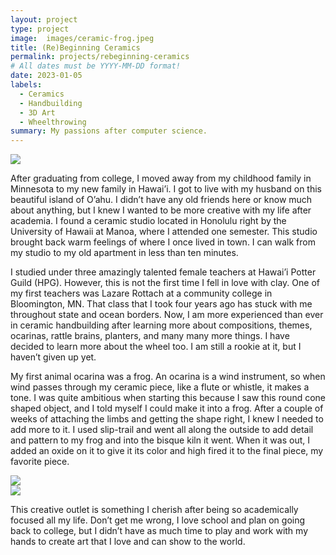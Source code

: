 ```yaml
---
layout: project
type: project
image:  images/ceramic-frog.jpeg
title: (Re)Beginning Ceramics
permalink: projects/rebeginning-ceramics
# All dates must be YYYY-MM-DD format!
date: 2023-01-05
labels:
  - Ceramics
  - Handbuilding
  - 3D Art
  - Wheelthrowing
summary: My passions after computer science.
---
```


<div class="ui medium rounded images">
  <img class="ui image" src="../images/ceramic-frog.jpeg">
</div>

After graduating from college, I moved away from my childhood family in Minnesota to my new family in Hawai’i. I got to live with my husband on this beautiful island of O’ahu. I didn’t have any old friends here or know much about anything, but I knew I wanted to be more creative with my life after academia. I found a ceramic studio located in Honolulu right by the University of Hawaii at Manoa, where I attended one semester. This studio brought back warm feelings of where I once lived in town. I can walk from my studio to my old apartment in less than ten minutes.

I studied under three amazingly talented female teachers at Hawai’i Potter Guild (HPG). However, this is not the first time I fell in love with clay. One of my first teachers was Lazare Rottach at a community college in Bloomington, MN. That class that I took four years ago has stuck with me throughout state and ocean borders. Now, I am more experienced than ever in ceramic handbuilding after learning more about compositions, themes, ocarinas, rattle brains, planters, and many many more things. I have decided to learn more about the wheel too. I am still a rookie at it, but I haven’t given up yet.

My first animal ocarina was a frog. An ocarina is a wind instrument, so when wind passes through my ceramic piece, like a flute or whistle, it makes a tone. I was quite ambitious when starting this because I saw this round cone shaped object, and I told myself I could make it into a frog. After a couple of weeks of attaching the limbs and getting the shape right, I knew I needed to add more to it. I used slip-trail and went all along the outside to add detail and pattern to my frog and into the bisque kiln it went. When it was out, I added an oxide on it to give it its color and high fired it to the final piece, my favorite piece.

<div class="ui medium rounded images">
  <img class="ui image" src="../images/soft-ceramic-frog.jpeg">
</div>

<div class="ui medium rounded images">
  <img class="ui image" src="../images/sliptrail-ceramic-frog.jpeg">
</div>

This creative outlet is something I cherish after being so academically focused all my life. Don’t get me wrong, I love school and plan on going back to college, but I didn’t have as much time to play and work with my hands to create art that I love and can show to the world.

<br>
<br>
<br>
